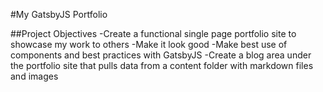 #My GatsbyJS Portfolio

##Project Objectives
-Create a functional single page portfolio site to showcase my work to others
-Make it look good
-Make best use of components and best practices with GatsbyJS
-Create a blog area under the portfolio site that pulls data from a content folder with markdown files and images

